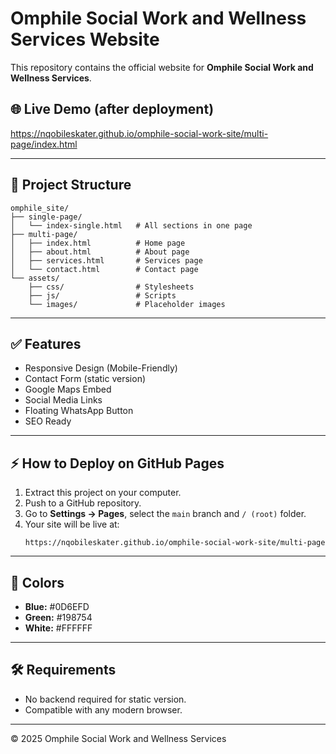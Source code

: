 
# Omphile Social Work and Wellness Services Website

This repository contains the official website for **Omphile Social Work and Wellness Services**.

## 🌐 Live Demo (after deployment)
https://nqobileskater.github.io/omphile-social-work-site/multi-page/index.html

---

## 📂 Project Structure
```
omphile_site/
├── single-page/
│   └── index-single.html   # All sections in one page
├── multi-page/
│   ├── index.html          # Home page
│   ├── about.html          # About page
│   ├── services.html       # Services page
│   └── contact.html        # Contact page
└── assets/
    ├── css/                # Stylesheets
    ├── js/                 # Scripts
    └── images/             # Placeholder images
```

---

## ✅ Features
- Responsive Design (Mobile-Friendly)
- Contact Form (static version)
- Google Maps Embed
- Social Media Links
- Floating WhatsApp Button
- SEO Ready

---

## ⚡ How to Deploy on GitHub Pages
1. Extract this project on your computer.
2. Push to a GitHub repository.
3. Go to **Settings → Pages**, select the `main` branch and `/ (root)` folder.
4. Your site will be live at:
   ```
   https://nqobileskater.github.io/omphile-social-work-site/multi-page
   ```

---

## 🎨 Colors
- **Blue:** #0D6EFD
- **Green:** #198754
- **White:** #FFFFFF

---

## 🛠 Requirements
- No backend required for static version.
- Compatible with any modern browser.

---

© 2025 Omphile Social Work and Wellness Services
